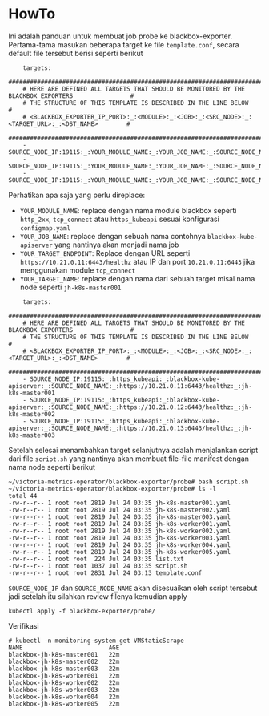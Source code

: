# HowTo

Ini adalah panduan untuk membuat job probe ke blackbox-exporter. Pertama-tama masukan beberapa target ke file `template.conf`, secara default file tersebut berisi seperti berikut
```
    targets:
    ##################################################################################################
    # HERE ARE DEFINED ALL TARGETS THAT SHOULD BE MONITORED BY THE BLACKBOX EXPORTERS                #
    # THE STRUCTURE OF THIS TEMPLATE IS DESCRIBED IN THE LINE BELOW                                  #
    # <BLACKBOX_EXPORTER_IP_PORT>:_:<MODULE>:_:<JOB>:_:<SRC_NODE>:_:<TARGET_URL>:_:<DST_NAME>        #
    ##################################################################################################
    - SOURCE_NODE_IP:19115:_:YOUR_MODULE_NAME:_:YOUR_JOB_NAME:_:SOURCE_NODE_NAME:_:YOUR_TARGET_ENDPOINT:_:YOUR_TARGET_NAME
    - SOURCE_NODE_IP:19115:_:YOUR_MODULE_NAME:_:YOUR_JOB_NAME:_:SOURCE_NODE_NAME:_:YOUR_TARGET_ENDPOINT:_:YOUR_TARGET_NAME
    - SOURCE_NODE_IP:19115:_:YOUR_MODULE_NAME:_:YOUR_JOB_NAME:_:SOURCE_NODE_NAME:_:YOUR_TARGET_ENDPOINT:_:YOUR_TARGET_NAME
```

Perhatikan apa saja yang perlu direplace:
- `YOUR_MODULE_NAME`: replace dengan nama module blackbox seperti `http_2xx`, `tcp_connect` atau `https_kubeapi` sesuai konfigurasi `configmap.yaml`
- `YOUR_JOB_NAME`: replace dengan sebuah nama contohnya `blackbox-kube-apiserver` yang nantinya akan menjadi nama job
- `YOUR_TARGET_ENDPOINT`: Replace dengan URL seperti `https://10.21.0.11:6443/healthz` atau IP dan port `10.21.0.11:6443` jika menggunakan module `tcp_connect`
- `YOUR_TARGET_NAME`: replace dengan nama dari sebuah target misal nama node seperti `jh-k8s-master001`

```
    targets:
    ##################################################################################################
    # HERE ARE DEFINED ALL TARGETS THAT SHOULD BE MONITORED BY THE BLACKBOX EXPORTERS                #
    # THE STRUCTURE OF THIS TEMPLATE IS DESCRIBED IN THE LINE BELOW                                  #
    # <BLACKBOX_EXPORTER_IP_PORT>:_:<MODULE>:_:<JOB>:_:<SRC_NODE>:_:<TARGET_URL>:_:<DST_NAME>        #
    ##################################################################################################
    - SOURCE_NODE_IP:19115:_:https_kubeapi:_:blackbox-kube-apiserver:_:SOURCE_NODE_NAME:_:https://10.21.0.11:6443/healthz:_:jh-k8s-master001
    - SOURCE_NODE_IP:19115:_:https_kubeapi:_:blackbox-kube-apiserver:_:SOURCE_NODE_NAME:_:https://10.21.0.12:6443/healthz:_:jh-k8s-master002
    - SOURCE_NODE_IP:19115:_:https_kubeapi:_:blackbox-kube-apiserver:_:SOURCE_NODE_NAME:_:https://10.21.0.13:6443/healthz:_:jh-k8s-master003
```

Setelah selesai menambahkan target selanjutnya adalah menjalankan script dari file `script.sh` yang nantinya akan membuat file-file manifest dengan nama node seperti berikut
```
~/victoria-metrics-operator/blackbox-exporter/probe# bash script.sh
~/victoria-metrics-operator/blackbox-exporter/probe# ls -l
total 44
-rw-r--r-- 1 root root 2819 Jul 24 03:35 jh-k8s-master001.yaml
-rw-r--r-- 1 root root 2819 Jul 24 03:35 jh-k8s-master002.yaml
-rw-r--r-- 1 root root 2819 Jul 24 03:35 jh-k8s-master003.yaml
-rw-r--r-- 1 root root 2819 Jul 24 03:35 jh-k8s-worker001.yaml
-rw-r--r-- 1 root root 2819 Jul 24 03:35 jh-k8s-worker002.yaml
-rw-r--r-- 1 root root 2819 Jul 24 03:35 jh-k8s-worker003.yaml
-rw-r--r-- 1 root root 2819 Jul 24 03:35 jh-k8s-worker004.yaml
-rw-r--r-- 1 root root 2819 Jul 24 03:35 jh-k8s-worker005.yaml
-rw-r--r-- 1 root root  224 Jul 24 03:35 list.txt
-rw-r--r-- 1 root root 1037 Jul 24 03:35 script.sh
-rw-r--r-- 1 root root 2831 Jul 24 03:13 template.conf
```

`SOURCE_NODE_IP` dan `SOURCE_NODE_NAME` akan disesuaikan oleh script tersebut jadi setelah itu silahkan review filenya kemudian apply
```
kubectl apply -f blackbox-exporter/probe/
```

Verifikasi
```
# kubectl -n monitoring-system get VMStaticScrape
NAME                        AGE
blackbox-jh-k8s-master001   22m
blackbox-jh-k8s-master002   22m
blackbox-jh-k8s-master003   22m
blackbox-jh-k8s-worker001   22m
blackbox-jh-k8s-worker002   22m
blackbox-jh-k8s-worker003   22m
blackbox-jh-k8s-worker004   22m
blackbox-jh-k8s-worker005   22m
```
